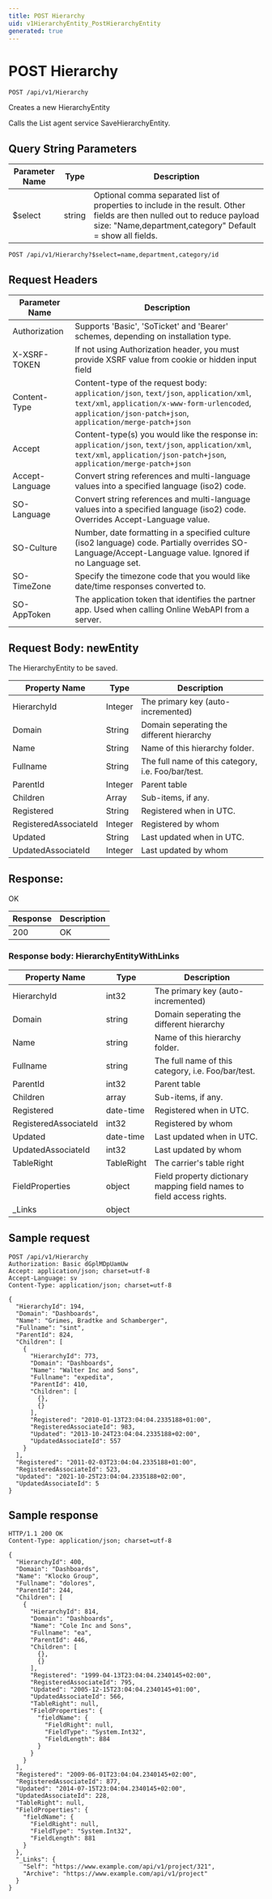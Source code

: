 ```yaml
---
title: POST Hierarchy
uid: v1HierarchyEntity_PostHierarchyEntity
generated: true
---
```


# POST Hierarchy

```http
POST /api/v1/Hierarchy
```

Creates a new HierarchyEntity


Calls the List agent service SaveHierarchyEntity.






## Query String Parameters

| Parameter Name | Type |  Description |
|----------------|------|--------------|
| $select | string |  Optional comma separated list of properties to include in the result. Other fields are then nulled out to reduce payload size: "Name,department,category" Default = show all fields. |

```http
POST /api/v1/Hierarchy?$select=name,department,category/id
```


## Request Headers

| Parameter Name | Description |
|----------------|-------------|
| Authorization  | Supports 'Basic', 'SoTicket' and 'Bearer' schemes, depending on installation type. |
| X-XSRF-TOKEN   | If not using Authorization header, you must provide XSRF value from cookie or hidden input field |
| Content-Type | Content-type of the request body: `application/json`, `text/json`, `application/xml`, `text/xml`, `application/x-www-form-urlencoded`, `application/json-patch+json`, `application/merge-patch+json` |
| Accept         | Content-type(s) you would like the response in: `application/json`, `text/json`, `application/xml`, `text/xml`, `application/json-patch+json`, `application/merge-patch+json` |
| Accept-Language | Convert string references and multi-language values into a specified language (iso2) code. |
| SO-Language | Convert string references and multi-language values into a specified language (iso2) code. Overrides Accept-Language value. |
| SO-Culture | Number, date formatting in a specified culture (iso2 language) code. Partially overrides SO-Language/Accept-Language value. Ignored if no Language set. |
| SO-TimeZone | Specify the timezone code that you would like date/time responses converted to. |
| SO-AppToken | The application token that identifies the partner app. Used when calling Online WebAPI from a server. |

## Request Body: newEntity 

The HierarchyEntity to be saved. 

| Property Name | Type |  Description |
|----------------|------|--------------|
| HierarchyId | Integer | The primary key (auto-incremented) |
| Domain | String | Domain seperating the different hierarchy |
| Name | String | Name of this hierarchy folder. |
| Fullname | String | The full name of this category, i.e. Foo/bar/test. |
| ParentId | Integer | Parent table |
| Children | Array | Sub-items, if any. |
| Registered | String | Registered when  in UTC. |
| RegisteredAssociateId | Integer | Registered by whom |
| Updated | String | Last updated when  in UTC. |
| UpdatedAssociateId | Integer | Last updated by whom |

## Response:

OK

| Response | Description |
|----------------|-------------|
| 200 | OK |

### Response body: HierarchyEntityWithLinks

| Property Name | Type |  Description |
|----------------|------|--------------|
| HierarchyId | int32 | The primary key (auto-incremented) |
| Domain | string | Domain seperating the different hierarchy |
| Name | string | Name of this hierarchy folder. |
| Fullname | string | The full name of this category, i.e. Foo/bar/test. |
| ParentId | int32 | Parent table |
| Children | array | Sub-items, if any. |
| Registered | date-time | Registered when  in UTC. |
| RegisteredAssociateId | int32 | Registered by whom |
| Updated | date-time | Last updated when  in UTC. |
| UpdatedAssociateId | int32 | Last updated by whom |
| TableRight | TableRight | The carrier's table right |
| FieldProperties | object | Field property dictionary mapping field names to field access rights. |
| _Links | object |  |

## Sample request

```http!
POST /api/v1/Hierarchy
Authorization: Basic dGplMDpUamUw
Accept: application/json; charset=utf-8
Accept-Language: sv
Content-Type: application/json; charset=utf-8

{
  "HierarchyId": 194,
  "Domain": "Dashboards",
  "Name": "Grimes, Bradtke and Schamberger",
  "Fullname": "sint",
  "ParentId": 824,
  "Children": [
    {
      "HierarchyId": 773,
      "Domain": "Dashboards",
      "Name": "Walter Inc and Sons",
      "Fullname": "expedita",
      "ParentId": 410,
      "Children": [
        {},
        {}
      ],
      "Registered": "2010-01-13T23:04:04.2335188+01:00",
      "RegisteredAssociateId": 983,
      "Updated": "2013-10-24T23:04:04.2335188+02:00",
      "UpdatedAssociateId": 557
    }
  ],
  "Registered": "2011-02-03T23:04:04.2335188+01:00",
  "RegisteredAssociateId": 523,
  "Updated": "2021-10-25T23:04:04.2335188+02:00",
  "UpdatedAssociateId": 5
}
```

## Sample response

```http_
HTTP/1.1 200 OK
Content-Type: application/json; charset=utf-8

{
  "HierarchyId": 400,
  "Domain": "Dashboards",
  "Name": "Klocko Group",
  "Fullname": "dolores",
  "ParentId": 244,
  "Children": [
    {
      "HierarchyId": 814,
      "Domain": "Dashboards",
      "Name": "Cole Inc and Sons",
      "Fullname": "ea",
      "ParentId": 446,
      "Children": [
        {},
        {}
      ],
      "Registered": "1999-04-13T23:04:04.2340145+02:00",
      "RegisteredAssociateId": 795,
      "Updated": "2005-12-15T23:04:04.2340145+01:00",
      "UpdatedAssociateId": 566,
      "TableRight": null,
      "FieldProperties": {
        "fieldName": {
          "FieldRight": null,
          "FieldType": "System.Int32",
          "FieldLength": 884
        }
      }
    }
  ],
  "Registered": "2009-06-01T23:04:04.2340145+02:00",
  "RegisteredAssociateId": 877,
  "Updated": "2014-07-15T23:04:04.2340145+02:00",
  "UpdatedAssociateId": 228,
  "TableRight": null,
  "FieldProperties": {
    "fieldName": {
      "FieldRight": null,
      "FieldType": "System.Int32",
      "FieldLength": 881
    }
  },
  "_Links": {
    "Self": "https://www.example.com/api/v1/project/321",
    "Archive": "https://www.example.com/api/v1/project"
  }
}
```